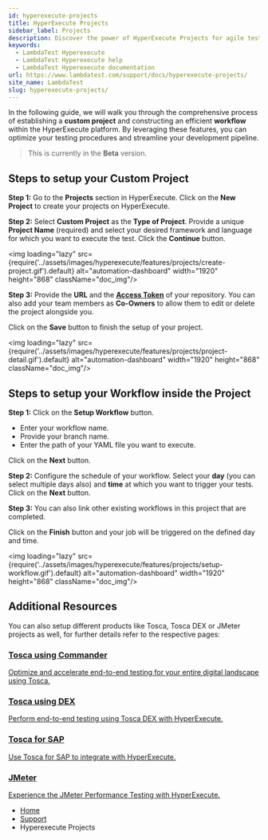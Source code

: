 ```yaml
---
id: hyperexecute-projects
title: HyperExecute Projects
sidebar_label: Projects
description: Discover the power of HyperExecute Projects for agile test execution. Learn how to set up and run custom projects with ease, maximizing testing efficiency.
keywords:
  - LambdaTest Hyperexecute
  - LambdaTest Hyperexecute help
  - LambdaTest Hyperexecute documentation
url: https://www.lambdatest.com/support/docs/hyperexecute-projects/
site_name: LambdaTest
slug: hyperexecute-projects/
---
```


<script type="application/ld+json"
      dangerouslySetInnerHTML={{ __html: JSON.stringify({
       "@context": "https://schema.org",
        "@type": "BreadcrumbList",
        "itemListElement": [{
          "@type": "ListItem",
          "position": 1,
          "name": "Home",
          "item": "https://www.lambdatest.com"
        },{
          "@type": "ListItem",
          "position": 2,
          "name": "Support",
          "item": "https://www.lambdatest.com/support/docs/"
        },{
          "@type": "ListItem",
          "position": 3,
          "name": "HyperExecute Concepts",
          "item": "https://www.lambdatest.com/support/docs/hyperexecute-projects/"
        }]
      })
    }}
></script>


In the following guide, we will walk you through the comprehensive process of establishing a **custom project** and constructing an efficient **workflow** within the HyperExecute platform. By leveraging these features, you can optimize your testing procedures and streamline your development pipeline.

> This is currently in the **Beta** version.

## Steps to setup your Custom Project

**Step 1:** Go to the **Projects** section in HyperExecute. Click on the **New Project** to create your projects on HyperExecute.

**Step 2:** Select **Custom Project** as the **Type of Project**. Provide a unique **Project Name** (required) and select your desired framework and language for which you want to execute the test. Click the **Continue** button.

<img loading="lazy" src={require('../assets/images/hyperexecute/features/projects/create-project.gif').default} alt="automation-dashboard"  width="1920" height="868" className="doc_img"/>

**Step 3:** Provide the **URL** and the **[Access Token](https://docs.github.com/en/authentication/keeping-your-account-and-data-secure/managing-your-personal-access-tokens)** of your repository. You can also add your team members as **Co-Owners** to allow them to edit or delete the project alongside you.

Click on the **Save** button to finish the setup of your project.

<img loading="lazy" src={require('../assets/images/hyperexecute/features/projects/project-detail.gif').default} alt="automation-dashboard"  width="1920" height="868" className="doc_img"/>

## Steps to setup your Workflow inside the Project

**Step 1:** Click on the **Setup Workflow** button.
- Enter your workflow name.
- Provide your branch name.
- Enter the path of your YAML file you want to execute.

Click on the **Next** button.

**Step 2:** Configure the schedule of your workflow. Select your **day** (you can select multiple days also) and **time** at which you want to trigger your tests. Click on the **Next** button.

**Step 3:** You can also link other existing workflows in this project that are completed.

Click on the **Finish** button and your job will be triggered on the defined day and time.

<img loading="lazy" src={require('../assets/images/hyperexecute/features/projects/setup-workflow.gif').default} alt="automation-dashboard"  width="1920" height="868" className="doc_img"/>

## Additional Resources

You can also setup different products like Tosca, Tosca DEX or JMeter projects as well, for further details refer to the respective pages:

<div className="support_main">

  <a href = "/support/docs/tosca-integration-with-hyperexecute-using-commander/">
  <div className="support_inners">
    <h3>Tosca using Commander</h3>
    <p>Optimize and accelerate end-to-end testing for your entire digital landscape using Tosca.</p>
  </div>
  </a>

  <a href = "/support/docs/tosca-integration-with-hyperexecute-using-dex/">
  <div className="support_inners">
    <h3>Tosca using DEX</h3>
    <p>Perform end-to-end testing using Tosca DEX with HyperExecute.</p>
  </div>
  </a>

  <a href = "/support/docs/tosca-integration-with-hyperexecute-for-sap/">
  <div className="support_inners">
    <h3>Tosca for SAP</h3>
    <p>Use Tosca for SAP to integrate with HyperExecute.</p>
  </div>
  </a>

  <a href = "/support/docs/hyperexecute-run-jmeter-tests/">
  <div className="support_inners">
    <h3>JMeter</h3>
    <p>Experience the JMeter Performance Testing with HyperExecute.</p>
  </div>
  </a>
</div>


<nav aria-label="breadcrumbs">
  <ul className="breadcrumbs">
    <li className="breadcrumbs__item">
      <a className="breadcrumbs__link" target="_self" href="https://www.lambdatest.com">
        Home
      </a>
    </li>
    <li className="breadcrumbs__item">
      <a className="breadcrumbs__link" target="_self" href="https://www.lambdatest.com/support/docs/">
        Support
      </a>
    </li>
    <li className="breadcrumbs__item breadcrumbs__item--active">
      <span className="breadcrumbs__link">
        Hyperexecute Projects
      </span>
    </li>
  </ul>
</nav>